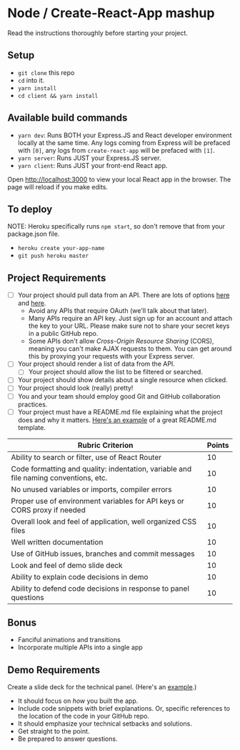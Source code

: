 # Node / Create-React-App mashup

Read the instructions thoroughly before starting your project.

## Setup

- `git clone` this repo
- `cd` into it.
- `yarn install`
- `cd client && yarn install`

## Available build commands

- `yarn dev`: Runs BOTH your Express.JS and React developer environment locally at the same time. Any logs coming from Express will be prefaced with `[0]`, any logs from `create-react-app` will be prefaced with `[1]`.
- `yarn server`: Runs JUST your Express.JS server.
- `yarn client`: Runs JUST your front-end React app.

Open [http://localhost:3000](http://localhost:3000) to view your local React app in the browser. The page will reload if you make edits.

## To deploy

NOTE: Heroku specifically runs `npm start`, so don't remove that from your package.json file.

- `heroku create your-app-name`
- `git push heroku master`

## Project Requirements

- [ ] Your project should pull data from an API. There are lots of options [here](https://github.com/toddmotto/public-apis) and [here](https://market.mashape.com/).
  - Avoid any APIs that require OAuth (we'll talk about that later).
  - Many APIs require an API key. Just sign up for an account and attach the key to your URL. Please make sure not to share your secret keys in a public GitHub repo.
  - Some APIs don't allow _Cross-Origin Resource Sharing_ (CORS), meaning you can't make AJAX requests to them. You can get around this by proxying your requests with your Express server.
- [ ] Your project should render a list of data from the API.
  - [ ] Your project should allow the list to be filtered or searched.
- [ ] Your project should show details about a single resource when clicked.
- [ ] Your project should look (really) pretty!
- [ ] You and your team should employ good Git and GitHub collaboration practices.
- [ ] Your project must have a README.md file explaining what the project does and why it matters. [Here's an example](https://github.com/codeforamerica/howto/blob/master/Good-READMEs.md) of a great README.md template.

| Rubric Criterion                                                                         | Points |
| ---------------------------------------------------------------------------------------- | ------ |
| Ability to search or filter, use of React Router                                         | 10     |
| Code formatting and quality: indentation, variable and file naming conventions, etc.     | 10     |
| No unused variables or imports, compiler errors                                          | 10     |
| Proper use of environment variables for API keys or CORS proxy if needed                 | 10     |
| Overall look and feel of application, well organized CSS files                           | 10     |
| Well written documentation                                                               | 10     |
| Use of GitHub issues, branches and commit messages                                       | 10     |
| Look and feel of demo slide deck                                                         | 10     |
| Ability to explain code decisions in demo                                                | 10     |
| Ability to defend code decisions in response to panel questions                          | 10     |

## Bonus

- Fanciful animations and transitions
- Incorporate multiple APIs into a single app

## Demo Requirements

Create a slide deck for the technical panel. (Here's an [example](https://docs.google.com/presentation/d/15rfR-S5qAlzx4rHwBp_kJOlu0nQ7hcZOruTwbH6zRvQ/edit?usp=sharing).)

- It should focus on _how_ you built the app.
- Include code snippets with brief explanations. Or, specific references to the location of the code in your GitHub repo.
- It should emphasize your technical setbacks and solutions.
- Get straight to the point.
- Be prepared to answer questions.
